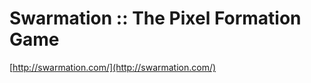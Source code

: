 <!--
id: 1033846324
link: http://tumblr.atmos.org/post/1033846324/swarmation-the-pixel-formation-game
slug: swarmation-the-pixel-formation-game
date: Sun Aug 29 2010 17:26:43 GMT-0700 (PDT)
publish: 2010-08-029
tags: 
title: Swarmation :: The Pixel Formation Game
-->


Swarmation :: The Pixel Formation Game
======================================

[http://swarmation.com/](http://swarmation.com/)


